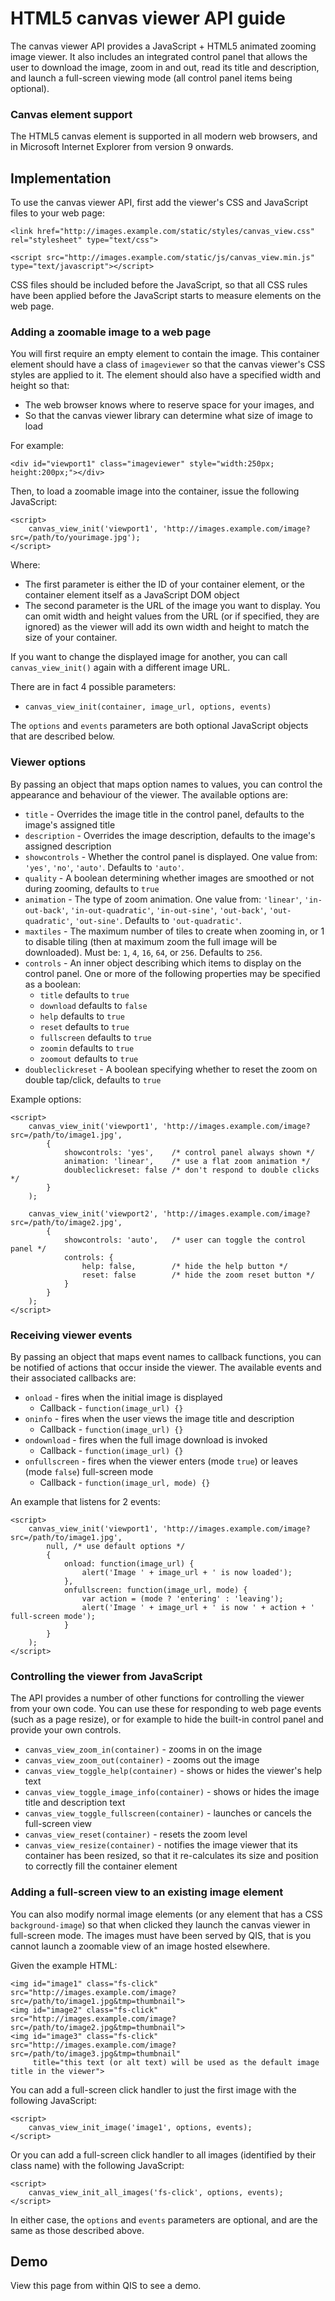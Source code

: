 # HTML5 canvas viewer API guide

The canvas viewer API provides a JavaScript + HTML5 animated zooming image viewer.
It also includes an integrated control panel that allows the user to download the image,
zoom in and out, read its title and description, and launch a full-screen viewing mode
(all control panel items being optional).

### Canvas element support

The HTML5 canvas element is supported in all modern web browsers, and in Microsoft Internet
Explorer from version 9 onwards.

## Implementation

To use the canvas viewer API, first add the viewer's CSS and JavaScript files to your web page:

	<link href="http://images.example.com/static/styles/canvas_view.css" rel="stylesheet" type="text/css">
	
	<script src="http://images.example.com/static/js/canvas_view.min.js" type="text/javascript"></script>

CSS files should be included before the JavaScript, so that all CSS rules have been applied
before the JavaScript starts to measure elements on the web page.

### Adding a zoomable image to a web page

You will first require an empty element to contain the image. This container element should
have a class of `imageviewer` so that the canvas viewer's CSS styles are applied to it.
The element should also have a specified width and height so that:

* The web browser knows where to reserve space for your images, and
* So that the canvas viewer library can determine what size of image to load

For example:

	<div id="viewport1" class="imageviewer" style="width:250px; height:200px;"></div>

Then, to load a zoomable image into the container, issue the following JavaScript:

	<script>
		canvas_view_init('viewport1', 'http://images.example.com/image?src=/path/to/yourimage.jpg');
	</script>

Where:

* The first parameter is either the ID of your container element, or the container element itself
  as a JavaScript DOM object
* The second parameter is the URL of the image you want to display. You can omit width and height
  values from the URL (or if specified, they are ignored) as the viewer will add its own width and
  height to match the size of your container.

If you want to change the displayed image for another, you can call `canvas_view_init()` again
with a different image URL.

There are in fact 4 possible parameters:

* `canvas_view_init(container, image_url, options, events)`

The `options` and `events` parameters are both optional JavaScript objects that are described below.

### Viewer options

By passing an object that maps option names to values, you can control the appearance and
behaviour of the viewer. The available options are:

* `title` - Overrides the image title in the control panel, defaults to the image's assigned title
* `description` - Overrides the image description, defaults to the image's assigned description
* `showcontrols` - Whether the control panel is displayed. One value from: `'yes'`, `'no'`, `'auto'`.
  Defaults to `'auto'`.
* `quality` - A boolean determining whether images are smoothed or not during zooming,
  defaults to `true`
* `animation` - The type of zoom animation. One value from: `'linear'`, `'in-out-back'`,
  `'in-out-quadratic'`, `'in-out-sine'`, `'out-back'`, `'out-quadratic'`, `'out-sine'`.
  Defaults to `'out-quadratic'`.
* `maxtiles` - The maximum number of tiles to create when zooming in, or 1 to disable tiling
  (then at maximum zoom the full image will be downloaded). Must be: `1`, `4`, `16`, `64`, or `256`.
  Defaults to `256`.
* `controls` - An inner object describing which items to display on the control panel.
  One or more of the following properties may be specified as a boolean:
	* `title` defaults to `true`
	* `download` defaults to `false`
	* `help` defaults to `true`
	* `reset` defaults to `true`
	* `fullscreen` defaults to `true`
	* `zoomin` defaults to `true`
	* `zoomout` defaults to `true`
* `doubleclickreset` - A boolean specifying whether to reset the zoom on double tap/click,
   defaults to `true`

Example options:

	<script>
		canvas_view_init('viewport1', 'http://images.example.com/image?src=/path/to/image1.jpg',
			{
				showcontrols: 'yes',    /* control panel always shown */
				animation: 'linear',    /* use a flat zoom animation */
				doubleclickreset: false /* don't respond to double clicks */
			}
		);
		
		canvas_view_init('viewport2', 'http://images.example.com/image?src=/path/to/image2.jpg',
			{
				showcontrols: 'auto',   /* user can toggle the control panel */
				controls: {
					help: false,        /* hide the help button */
					reset: false        /* hide the zoom reset button */
				}
			}
		);
	</script>

### Receiving viewer events

By passing an object that maps event names to callback functions, you can be notified of actions
that occur inside the viewer. The available events and their associated callbacks are:

* `onload` - fires when the initial image is displayed
	* Callback - `function(image_url) {}`
* `oninfo` - fires when the user views the image title and description
	* Callback - `function(image_url) {}`
* `ondownload` - fires when the full image download is invoked
	* Callback - `function(image_url) {}`
* `onfullscreen` - fires when the viewer enters (mode `true`) or leaves (mode `false`) full-screen mode
	* Callback - `function(image_url, mode) {}`

An example that listens for 2 events:

	<script>
		canvas_view_init('viewport1', 'http://images.example.com/image?src=/path/to/image1.jpg',
			null, /* use default options */
			{
				onload: function(image_url) {
					alert('Image ' + image_url + ' is now loaded');
				},
				onfullscreen: function(image_url, mode) {
					var action = (mode ? 'entering' : 'leaving');
					alert('Image ' + image_url + ' is now ' + action + ' full-screen mode');
				}
			}
		);
	</script>

### Controlling the viewer from JavaScript

The API provides a number of other functions for controlling the viewer from your own code.
You can use these for responding to web page events (such as a page resize), or for example
to hide the built-in control panel and provide your own controls.

* `canvas_view_zoom_in(container)` - zooms in on the image
* `canvas_view_zoom_out(container)` - zooms out the image
* `canvas_view_toggle_help(container)` - shows or hides the viewer's help text
* `canvas_view_toggle_image_info(container)` - shows or hides the image title and description text
* `canvas_view_toggle_fullscreen(container)` - launches or cancels the full-screen view
* `canvas_view_reset(container)` - resets the zoom level
* `canvas_view_resize(container)` - notifies the image viewer that its container has been resized,
  so that it re-calculates its size and position to correctly fill the container element

### Adding a full-screen view to an existing image element

You can also modify normal image elements (or any element that has a CSS `background-image`)
so that when clicked they launch the canvas viewer in full-screen mode. The images must have
been served by QIS, that is you cannot launch a zoomable view of an image hosted elsewhere.

Given the example HTML:

	<img id="image1" class="fs-click" src="http://images.example.com/image?src=/path/to/image1.jpg&tmp=thumbnail">
	<img id="image2" class="fs-click" src="http://images.example.com/image?src=/path/to/image2.jpg&tmp=thumbnail">
	<img id="image3" class="fs-click" src="http://images.example.com/image?src=/path/to/image3.jpg&tmp=thumbnail"
	     title="this text (or alt text) will be used as the default image title in the viewer">

You can add a full-screen click handler to just the first image with the following JavaScript:

	<script>
		canvas_view_init_image('image1', options, events);
	</script>

Or you can add a full-screen click handler to all images (identified by their class name) with
the following JavaScript:

	<script>
		canvas_view_init_all_images('fs-click', options, events);
	</script>

In either case, the `options` and `events` parameters are optional, and are the same as those
described above.

## Demo

View this page from within QIS to see a demo.
